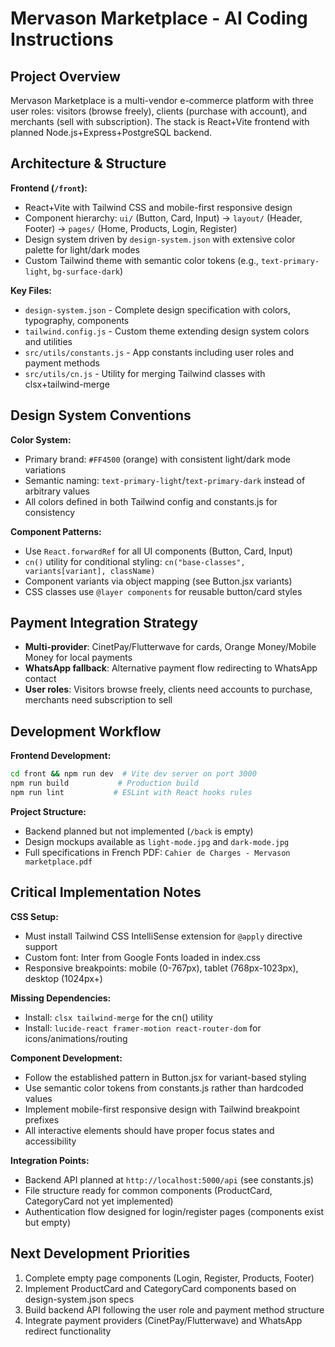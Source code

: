 # Mervason Marketplace - AI Coding Instructions

## Project Overview

Mervason Marketplace is a multi-vendor e-commerce platform with three user roles: visitors (browse freely), clients (purchase with account), and merchants (sell with subscription). The stack is React+Vite frontend with planned Node.js+Express+PostgreSQL backend.

## Architecture & Structure

**Frontend (`/front`):**

- React+Vite with Tailwind CSS and mobile-first responsive design
- Component hierarchy: `ui/` (Button, Card, Input) → `layout/` (Header, Footer) → `pages/` (Home, Products, Login, Register)
- Design system driven by `design-system.json` with extensive color palette for light/dark modes
- Custom Tailwind theme with semantic color tokens (e.g., `text-primary-light`, `bg-surface-dark`)

**Key Files:**

- `design-system.json` - Complete design specification with colors, typography, components
- `tailwind.config.js` - Custom theme extending design system colors and utilities
- `src/utils/constants.js` - App constants including user roles and payment methods
- `src/utils/cn.js` - Utility for merging Tailwind classes with clsx+tailwind-merge

## Design System Conventions

**Color System:**

- Primary brand: `#FF4500` (orange) with consistent light/dark mode variations
- Semantic naming: `text-primary-light`/`text-primary-dark` instead of arbitrary values
- All colors defined in both Tailwind config and constants.js for consistency

**Component Patterns:**

- Use `React.forwardRef` for all UI components (Button, Card, Input)
- `cn()` utility for conditional styling: `cn("base-classes", variants[variant], className)`
- Component variants via object mapping (see Button.jsx variants)
- CSS classes use `@layer components` for reusable button/card styles

## Payment Integration Strategy

- **Multi-provider**: CinetPay/Flutterwave for cards, Orange Money/Mobile Money for local payments
- **WhatsApp fallback**: Alternative payment flow redirecting to WhatsApp contact
- **User roles**: Visitors browse freely, clients need accounts to purchase, merchants need subscription to sell

## Development Workflow

**Frontend Development:**

```bash
cd front && npm run dev  # Vite dev server on port 3000
npm run build           # Production build
npm run lint           # ESLint with React hooks rules
```

**Project Structure:**

- Backend planned but not implemented (`/back` is empty)
- Design mockups available as `light-mode.jpg` and `dark-mode.jpg`
- Full specifications in French PDF: `Cahier de Charges - Mervason marketplace.pdf`

## Critical Implementation Notes

**CSS Setup:**

- Must install Tailwind CSS IntelliSense extension for `@apply` directive support
- Custom font: Inter from Google Fonts loaded in index.css
- Responsive breakpoints: mobile (0-767px), tablet (768px-1023px), desktop (1024px+)

**Missing Dependencies:**

- Install: `clsx tailwind-merge` for the cn() utility
- Install: `lucide-react framer-motion react-router-dom` for icons/animations/routing

**Component Development:**

- Follow the established pattern in Button.jsx for variant-based styling
- Use semantic color tokens from constants.js rather than hardcoded values
- Implement mobile-first responsive design with Tailwind breakpoint prefixes
- All interactive elements should have proper focus states and accessibility

**Integration Points:**

- Backend API planned at `http://localhost:5000/api` (see constants.js)
- File structure ready for common components (ProductCard, CategoryCard not yet implemented)
- Authentication flow designed for login/register pages (components exist but empty)

## Next Development Priorities

1. Complete empty page components (Login, Register, Products, Footer)
2. Implement ProductCard and CategoryCard components based on design-system.json specs
3. Build backend API following the user role and payment method structure
4. Integrate payment providers (CinetPay/Flutterwave) and WhatsApp redirect functionality
